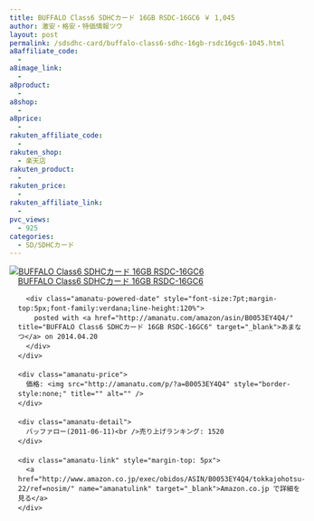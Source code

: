 ```yaml
---
title: BUFFALO Class6 SDHCカード 16GB RSDC-16GC6 ￥ 1,045
author: 激安・格安・特価情報ツウ
layout: post
permalink: /sdsdhc-card/buffalo-class6-sdhc-16gb-rsdc16gc6-1045.html
a8affiliate_code:
  - 
a8image_link:
  - 
a8product:
  - 
a8shop:
  - 
a8price:
  - 
rakuten_affiliate_code:
  - 
rakuten_shop:
  - 楽天店
rakuten_product:
  - 
rakuten_price:
  - 
rakuten_affiliate_link:
  - 
pvc_views:
  - 925
categories:
  - SD/SDHCカード
---
```

<div class="amanatu-box" style="margin-bottom:0px;">
  <div class="amanatu-image" style="float:left;">
    <a href="http://www.amazon.co.jp/exec/obidos/ASIN/B0053EY4Q4/tokkajohotsu-22/ref=nosim/" name="amanatulink" target="_blank"><img src="http://i1.wp.com/ecx.images-amazon.com/images/I/41ZZPczPX0L._SL160_.jpg?w=546" alt="BUFFALO Class6 SDHCカード 16GB RSDC-16GC6" style="border: none;" data-recalc-dims="1" /></a>
  </div>
  
  <div class="amanatu-info" style="float:left;margin-left:15px;line-height:120%">
    <div class="amanatu-name" style="margin-bottom:10px;line-height:120%">
      <a href="http://www.amazon.co.jp/exec/obidos/ASIN/B0053EY4Q4/tokkajohotsu-22/ref=nosim/" name="amanatulink" target="_blank">BUFFALO Class6 SDHCカード 16GB RSDC-16GC6</a> 
      
      <div class="amanatu-powered-date" style="font-size:7pt;margin-top:5px;font-family:verdana;line-height:120%">
        posted with <a href="http://amanatu.com/amazon/asin/B0053EY4Q4/" title="BUFFALO Class6 SDHCカード 16GB RSDC-16GC6" target="_blank">あまなつ</a> on 2014.04.20
      </div>
    </div>
    
    <div class="amanatu-price">
      価格: <img src="http://amanatu.com/p/?a=B0053EY4Q4" style="border-style:none;" title="" alt="" />
    </div>
    
    <div class="amanatu-detail">
      バッファロー(2011-06-11)<br />売り上げランキング: 1520
    </div>
    
    <div class="amanatu-link" style="margin-top: 5px">
      <a href="http://www.amazon.co.jp/exec/obidos/ASIN/B0053EY4Q4/tokkajohotsu-22/ref=nosim/" name="amanatulink" target="_blank">Amazon.co.jp で詳細を見る</a>
    </div>
  </div>
  
  <div class="amanatu-footer" style="clear: left">
  </div>
</div>